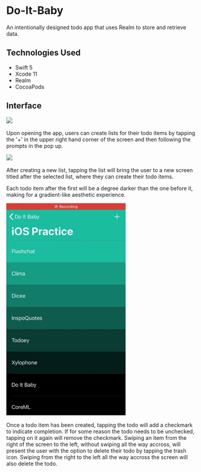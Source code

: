 # Do-It-Baby

An intentionally designed todo app that uses Realm to store and retrieve data.

## Technologies Used

* Swift 5
* Xcode 11
* Realm
* CocoaPods


## Interface

![](do-it-baby/create_lists.gif)

Upon opening the app, users can create lists for their todo items by tapping the '+' in the upper right hand corner of the screen and then following the prompts in the pop up.

![](create_todos.gif)

After creating a new list, tapping the list will bring the user to a new screen titled after the selected list, where they can create their todo items.

Each todo item after the first will be a degree darker than the one before it, making for a gradient-like aesthetic experience.

![](https://github.com/michaelhandkins/Do-It-Baby/blob/master/check_and_delete.GIF)

Once a todo item has been created, tapping the todo will add a checkmark to indicate completion. If for some reason the todo needs to be unchecked, tapping on it again will remove the checkmark. Swiping an item from the right of the screen to the left, without swiping all the way accross, will present the user with the option to delete their todo by tapping the trash icon. Swiping from the right to the left all the way accross the screen will also delete the todo.

